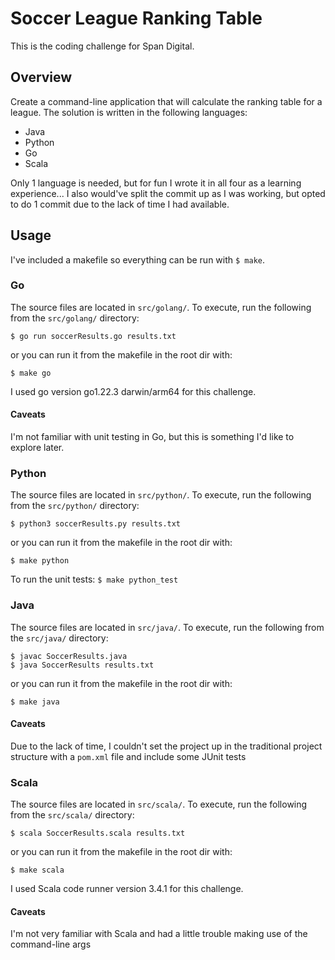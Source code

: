 # Soccer League Ranking Table

This is the coding challenge for Span Digital. 

## Overview

Create a command-line application that will calculate the ranking table for a league. The solution is written in the following languages:
- Java
- Python
- Go
- Scala

Only 1 language is needed, but for fun I wrote it in all four as a learning experience... 
I also would've split the commit up as I was working, but opted to do 1 commit due to the lack of time I had available.

## Usage

I've included a makefile so everything can be run with `$ make`.

### Go

The source files are located in `src/golang/`. 
To execute, run the following from the `src/golang/` directory:
```
$ go run soccerResults.go results.txt
```
or you can run it from the makefile in the root dir with:
```
$ make go
```

I used go version go1.22.3 darwin/arm64 for this challenge.

#### Caveats

I'm not familiar with unit testing in Go, but this is something I'd like to explore later.

### Python

The source files are located in `src/python/`. 
To execute, run the following from the `src/python/` directory:
```
$ python3 soccerResults.py results.txt
```
or you can run it from the makefile in the root dir with:
```
$ make python
```

To run the unit tests: `$ make python_test`

### Java

The source files are located in `src/java/`. 
To execute, run the following from the `src/java/` directory:
```
$ javac SoccerResults.java
$ java SoccerResults results.txt
```
or you can run it from the makefile in the root dir with:
```
$ make java
```

#### Caveats

Due to the lack of time, I couldn't set the project up in the traditional project structure with a `pom.xml` file and include some JUnit tests

### Scala

The source files are located in `src/scala/`. 
To execute, run the following from the `src/scala/` directory:
```
$ scala SoccerResults.scala results.txt
```
or you can run it from the makefile in the root dir with:
```
$ make scala
```

I used Scala code runner version 3.4.1 for this challenge.

#### Caveats

I'm not very familiar with Scala and had a little trouble making use of the command-line args 
